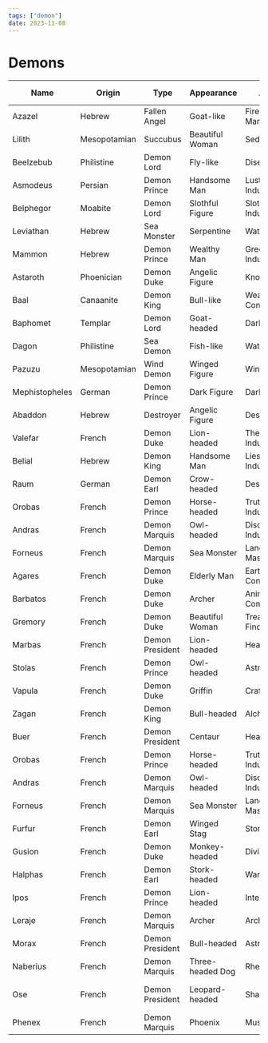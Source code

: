 ```yaml
---
tags: ["demon"]
date: 2023-11-08
---
```


# Demons

| Name           | Origin       | Type            | Appearance       | Abilities            | Weaknesses   | Symbol    | Realm       | Rank      | Known For            | Summoning Ritual      | Banishment Method | Associated Deity | Historical Era | Famous Encounter   | Cultural Significance  | Mythology      | Alignment      | Weapon        | Minions                |
| -------------- | ------------ | --------------- | ---------------- | -------------------- | ------------ | --------- | ----------- | --------- | -------------------- | --------------------- | ----------------- | ---------------- | -------------- | ------------------ | ---------------------- | -------------- | -------------- | ------------- | ---------------------- |
| Azazel         | Hebrew       | Fallen Angel    | Goat-like        | Fire Manipulation    | Holy Water   | Pentagram | Hell        | Prince    | Scapegoat Ritual     | Blood Sacrifice       | Exorcism          | Yahweh           | Ancient        | Book of Enoch      | Jewish Mythology       | Abrahamic      | Chaotic Evil   | Flaming Sword | Hellhounds             |
| Lilith         | Mesopotamian | Succubus        | Beautiful Woman  | Seduction            | Iron         | Owl       | Night       | Queen     | First Woman          | Sexual Ritual         | Holy Symbols      | Inanna           | Ancient        | Gilgamesh Epic     | Feminine Power         | Sumerian       | Neutral Evil   | Claws         | Night Spirits          |
| Beelzebub      | Philistine   | Demon Lord      | Fly-like         | Disease Spread       | Light        | Fly       | Hell        | Lord      | Lord of Flies        | Dark Ritual           | Holy Water        | Baal             | Ancient        | Biblical Plagues   | Christian Demonology   | Abrahamic      | Chaotic Evil   | Plague        | Insects                |
| Asmodeus       | Persian      | Demon Prince    | Handsome Man     | Lust Inducement      | Holy Relics  | Dragon    | Hell        | Prince    | King of Demons       | Lust Ritual           | Exorcism          | Ahriman          | Ancient        | Book of Tobit      | Zoroastrian Influence  | Abrahamic      | Lawful Evil    | Whip          | Succubi                |
| Belphegor      | Moabite      | Demon Lord      | Slothful Figure  | Sloth Inducement     | Hard Work    | Bull      | Hell        | Lord      | Sloth Demon          | Laziness Ritual       | Holy Water        | Baal-Peor        | Ancient        | Moabite Worship    | Christian Demonology   | Abrahamic      | Neutral Evil   | Chains        | Sloth Demons           |
| Leviathan      | Hebrew       | Sea Monster     | Serpentine       | Water Control        | Fire         | Serpent   | Ocean       | Lord      | Sea Monster          | Water Ritual          | Fire Ritual       | Yahweh           | Ancient        | Book of Job        | Jewish Mythology       | Abrahamic      | Chaotic Evil   | Tentacles     | Sea Creatures          |
| Mammon         | Hebrew       | Demon Prince    | Wealthy Man      | Greed Inducement     | Generosity   | Gold Coin | Hell        | Prince    | Greed Demon          | Wealth Ritual         | Holy Relics       | None             | Medieval       | Dante's Inferno    | Christian Demonology   | Abrahamic      | Lawful Evil    | Gold Chains   | Greed Spirits          |
| Astaroth       | Phoenician   | Demon Duke      | Angelic Figure   | Knowledge            | Truth        | Star      | Hell        | Duke      | Knowledge Demon      | Knowledge Ritual      | Holy Symbols      | Astarte          | Ancient        | Solomon's Temple   | Christian Demonology   | Abrahamic      | Neutral Evil   | Staff         | Knowledge Spirits      |
| Baal           | Canaanite    | Demon King      | Bull-like        | Weather Control      | Holy Relics  | Bull      | Hell        | King      | Weather Demon        | Weather Ritual        | Exorcism          | Baal             | Ancient        | Baal Worship       | Christian Demonology   | Abrahamic      | Chaotic Evil   | Lightning     | Storm Spirits          |
| Baphomet       | Templar      | Demon Lord      | Goat-headed      | Dark Magic           | Holy Symbols | Goat      | Hell        | Lord      | Templar Demon        | Dark Ritual           | Holy Water        | None             | Medieval       | Templar Trials     | Occult Symbol          | Western Occult | Chaotic Evil   | Dark Staff    | Cultists               |
| Dagon          | Philistine   | Sea Demon       | Fish-like        | Water Control        | Fire         | Fish      | Ocean       | Lord      | Sea Demon            | Water Ritual          | Fire Ritual       | None             | Ancient        | Philistine Worship | Christian Demonology   | Abrahamic      | Chaotic Evil   | Trident       | Sea Creatures          |
| Pazuzu         | Mesopotamian | Wind Demon      | Winged Figure    | Wind Control         | Holy Relics  | Wind      | Air         | King      | Wind Demon           | Wind Ritual           | Holy Symbols      | None             | Ancient        | Exorcist Movie     | Mesopotamian Mythology | Sumerian       | Chaotic Evil   | Wind Gusts    | Wind Spirits           |
| Mephistopheles | German       | Demon Prince    | Dark Figure      | Dark Magic           | Holy Symbols | Pentagram | Hell        | Prince    | Faust Legend         | Dark Ritual           | Exorcism          | None             | Medieval       | Faust Legend       | German Folklore        | Western Occult | Lawful Evil    | Dark Staff    | Dark Spirits           |
| Abaddon        | Hebrew       | Destroyer       | Angelic Figure   | Destruction          | Holy Relics  | Locust    | Abyss       | King      | Destruction Demon    | Destruction Ritual    | Holy Symbols      | Yahweh           | Ancient        | Book of Revelation | Christian Demonology   | Abrahamic      | Chaotic Evil   | Scythe        | Locusts                |
| Valefar        | French       | Demon Duke      | Lion-headed      | Theft Inducement     | Honesty      | Lion      | Hell        | Duke      | Theft Demon          | Theft Ritual          | Holy Relics       | None             | Medieval       | Grimoires          | Christian Demonology   | Western Occult | Neutral Evil   | Claws         | Thieves                |
| Belial         | Hebrew       | Demon King      | Handsome Man     | Lies Inducement      | Truth        | Serpent   | Hell        | King      | Lies Demon           | Lies Ritual           | Holy Symbols      | None             | Ancient        | Dead Sea Scrolls   | Christian Demonology   | Abrahamic      | Chaotic Evil   | Tongue        | Deceivers              |
| Raum           | German       | Demon Earl      | Crow-headed      | Destruction          | Holy Relics  | Crow      | Hell        | Earl      | Destruction Demon    | Destruction Ritual    | Holy Symbols      | None             | Medieval       | Grimoires          | Christian Demonology   | Western Occult | Chaotic Evil   | Claws         | Crows                  |
| Orobas         | French       | Demon Prince    | Horse-headed     | Truth Inducement     | Lies         | Horse     | Hell        | Prince    | Truth Demon          | Truth Ritual          | Holy Relics       | None             | Medieval       | Grimoires          | Christian Demonology   | Western Occult | Lawful Neutral | Hooves        | Truth Spirits          |
| Andras         | French       | Demon Marquis   | Owl-headed       | Discord Inducement   | Peace        | Owl       | Hell        | Marquis   | Discord Demon        | Discord Ritual        | Holy Symbols      | None             | Medieval       | Grimoires          | Christian Demonology   | Western Occult | Chaotic Evil   | Sword         | Discord Spirits        |
| Forneus        | French       | Demon Marquis   | Sea Monster      | Language Mastery     | Holy Relics  | Fish      | Ocean       | Marquis   | Language Demon       | Language Ritual       | Holy Symbols      | None             | Medieval       | Grimoires          | Christian Demonology   | Western Occult | Neutral Evil   | Tongue        | Language Spirits       |
| Agares         | French       | Demon Duke      | Elderly Man      | Earthquake Control   | Holy Symbols | Hawk      | Hell        | Duke      | Earthquake Demon     | Earthquake Ritual     | Holy Relics       | None             | Medieval       | Grimoires          | Christian Demonology   | Western Occult | Chaotic Evil   | Staff         | Earth Spirits          |
| Barbatos       | French       | Demon Duke      | Archer           | Animal Communication | Holy Symbols | Bow       | Forest      | Duke      | Animal Demon         | Animal Ritual         | Holy Relics       | None             | Medieval       | Grimoires          | Christian Demonology   | Western Occult | Neutral Evil   | Bow           | Forest Spirits         |
| Gremory        | French       | Demon Duke      | Beautiful Woman  | Treasure Finding     | Holy Symbols | Camel     | Desert      | Duke      | Treasure Demon       | Treasure Ritual       | Holy Relics       | None             | Medieval       | Grimoires          | Christian Demonology   | Western Occult | Neutral Evil   | Staff         | Treasure Spirits       |
| Marbas         | French       | Demon President | Lion-headed      | Healing              | Holy Symbols | Lion      | Hell        | President | Healing Demon        | Healing Ritual        | Holy Relics       | None             | Medieval       | Grimoires          | Christian Demonology   | Western Occult | Neutral Evil   | Claws         | Healing Spirits        |
| Stolas         | French       | Demon Prince    | Owl-headed       | Astronomy            | Holy Symbols | Owl       | Sky         | Prince    | Astronomy Demon      | Star Ritual           | Holy Relics       | None             | Medieval       | Grimoires          | Christian Demonology   | Western Occult | Neutral Evil   | Staff         | Star Spirits           |
| Vapula         | French       | Demon Duke      | Griffin          | Craftsmanship        | Holy Symbols | Griffin   | Workshop    | Duke      | Craft Demon          | Craft Ritual          | Holy Relics       | None             | Medieval       | Grimoires          | Christian Demonology   | Western Occult | Neutral Evil   | Tools         | Craft Spirits          |
| Zagan          | French       | Demon King      | Bull-headed      | Alchemy              | Holy Symbols | Bull      | Hell        | King      | Alchemy Demon        | Alchemy Ritual        | Holy Relics       | None             | Medieval       | Grimoires          | Christian Demonology   | Western Occult | Chaotic Evil   | Staff         | Alchemy Spirits        |
| Buer           | French       | Demon President | Centaur          | Healing              | Holy Symbols | Centaur   | Forest      | President | Healing Demon        | Healing Ritual        | Holy Relics       | None             | Medieval       | Grimoires          | Christian Demonology   | Western Occult | Neutral Evil   | Bow           | Healing Spirits        |
| Orobas         | French       | Demon Prince    | Horse-headed     | Truth Inducement     | Lies         | Horse     | Hell        | Prince    | Truth Demon          | Truth Ritual          | Holy Relics       | None             | Medieval       | Grimoires          | Christian Demonology   | Western Occult | Lawful Neutral | Hooves        | Truth Spirits          |
| Andras         | French       | Demon Marquis   | Owl-headed       | Discord Inducement   | Peace        | Owl       | Hell        | Marquis   | Discord Demon        | Discord Ritual        | Holy Symbols      | None             | Medieval       | Grimoires          | Christian Demonology   | Western Occult | Chaotic Evil   | Sword         | Discord Spirits        |
| Forneus        | French       | Demon Marquis   | Sea Monster      | Language Mastery     | Holy Relics  | Fish      | Ocean       | Marquis   | Language Demon       | Language Ritual       | Holy Symbols      | None             | Medieval       | Grimoires          | Christian Demonology   | Western Occult | Neutral Evil   | Tongue        | Language Spirits       |
| Furfur         | French       | Demon Earl      | Winged Stag      | Storm Control        | Holy Symbols | Stag      | Sky         | Earl      | Storm Demon          | Storm Ritual          | Holy Relics       | None             | Medieval       | Grimoires          | Christian Demonology   | Western Occult | Chaotic Evil   | Lightning     | Storm Spirits          |
| Gusion         | French       | Demon Duke      | Monkey-headed    | Divination           | Holy Symbols | Monkey    | Hell        | Duke      | Divination Demon     | Divination Ritual     | Holy Relics       | None             | Medieval       | Grimoires          | Christian Demonology   | Western Occult | Neutral Evil   | Staff         | Divination Spirits     |
| Halphas        | French       | Demon Earl      | Stork-headed     | War Strategy         | Holy Symbols | Stork     | Battlefield | Earl      | War Demon            | War Ritual            | Holy Relics       | None             | Medieval       | Grimoires          | Christian Demonology   | Western Occult | Lawful Evil    | Sword         | War Spirits            |
| Ipos           | French       | Demon Prince    | Lion-headed      | Intellect            | Holy Symbols | Lion      | Hell        | Prince    | Intellect Demon      | Intellect Ritual      | Holy Relics       | None             | Medieval       | Grimoires          | Christian Demonology   | Western Occult | Neutral Evil   | Staff         | Intellect Spirits      |
| Leraje         | French       | Demon Marquis   | Archer           | Archery              | Holy Symbols | Bow       | Forest      | Marquis   | Archery Demon        | Archery Ritual        | Holy Relics       | None             | Medieval       | Grimoires          | Christian Demonology   | Western Occult | Neutral Evil   | Bow           | Archery Spirits        |
| Morax          | French       | Demon President | Bull-headed      | Astronomy            | Holy Symbols | Bull      | Sky         | President | Astronomy Demon      | Star Ritual           | Holy Relics       | None             | Medieval       | Grimoires          | Christian Demonology   | Western Occult | Neutral Evil   | Staff         | Star Spirits           |
| Naberius       | French       | Demon Marquis   | Three-headed Dog | Rhetoric             | Holy Symbols | Dog       | Hell        | Marquis   | Rhetoric Demon       | Rhetoric Ritual       | Holy Relics       | None             | Medieval       | Grimoires          | Christian Demonology   | Western Occult | Neutral Evil   | Tongue        | Rhetoric Spirits       |
| Ose            | French       | Demon President | Leopard-headed   | Shape-shifting       | Holy Symbols | Leopard   | Hell        | President | Shape-shifting Demon | Shape-shifting Ritual | Holy Relics       | None             | Medieval       | Grimoires          | Christian Demonology   | Western Occult | Chaotic Evil   | Claws         | Shape-shifting Spirits |
| Phenex         | French       | Demon Marquis   | Phoenix          | Music                | Holy Symbols | Phoenix   | Sky         | Marquis   | Music Demon          | Music Ritual          | Holy Relics       | None             | Medieval       | Grimoires          | Christian Demonology   | Western Occult | Neutral Evil   | Voice         | Music Spirits          |
